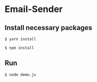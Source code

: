 # Email-Sender


## Install necessary packages
```
$ yarn install

$ npm install

```

## Run
```
$ node demo.js

```
